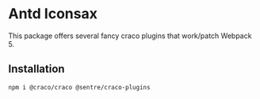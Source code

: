 # Antd Iconsax

This package offers several fancy craco plugins that work/patch Webpack 5.

## Installation

```bash
npm i @craco/craco @sentre/craco-plugins
```

